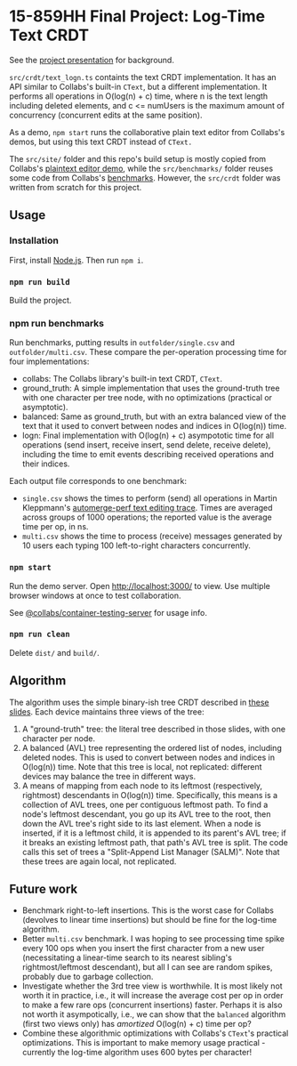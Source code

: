 # 15-859HH Final Project: Log-Time Text CRDT

See the [project presentation](https://docs.google.com/presentation/d/1pGbpRntDWFqZ6AMQRu0RLXYvB3K9nqMFepPPJ6IDcC0/edit?usp=sharing) for background.

`src/crdt/text_logn.ts` containts the text CRDT implementation. It has an API similar to Collabs's built-in `CText`, but a different implementation. It performs all operations in O(log(n) + c) time, where n is the text length including deleted elements, and c <= numUsers is the maximum amount of concurrency (concurrent edits at the same position).

As a demo, `npm start` runs the collaborative plain text editor from Collabs's demos, but using this text CRDT instead of `CText.`

The `src/site/` folder and this repo's build setup is mostly copied from Collabs's [plaintext editor demo](https://github.com/composablesys/collabs/tree/master/demos/apps/plaintext), while the `src/benchmarks/` folder reuses some code from Collabs's [benchmarks](https://github.com/composablesys/collabs/tree/master/benchmarks). However, the `src/crdt` folder was written from scratch for this project.

## Usage

### Installation

First, install [Node.js](https://nodejs.org/). Then run `npm i`.

### `npm run build`

Build the project.

### npm run benchmarks <outfolder>

Run benchmarks, putting results in `outfolder/single.csv` and `outfolder/multi.csv`. These compare the per-operation processing time for four implementations:

- collabs: The Collabs library's built-in text CRDT, `CText`.
- ground_truth: A simple implementation that uses the ground-truth tree with one character per tree node, with no optimizations (practical or asymptotic).
- balanced: Same as ground_truth, but with an extra balanced view of the text that it used to convert between nodes and indices in O(log(n)) time.
- logn: Final implementation with O(log(n) + c) asympototic time for all operations (send insert, receive insert, send delete, receive delete), including the time to emit events describing received operations and their indices.

Each output file corresponds to one benchmark:

- `single.csv` shows the times to perform (send) all operations in Martin Kleppmann's [automerge-perf text editing trace](https://github.com/automerge/automerge-perf). Times are averaged across groups of 1000 operations; the reported value is the average time per op, in ns.
- `multi.csv` shows the time to process (receive) messages generated by 10 users each typing 100 left-to-right characters concurrently.

### `npm start`

Run the demo server. Open [http://localhost:3000/](http://localhost:3000/) to view. Use multiple browser windows at once to test collaboration.

See [@collabs/container-testing-server](https://www.npmjs.com/package/@collabs/container-testing-server) for usage info.

### `npm run clean`

Delete `dist/` and `build/`.

## Algorithm

The algorithm uses the simple binary-ish tree CRDT described in [these slides](https://docs.google.com/presentation/d/1u8bcvfEcJ2wseH3u4P8QAMabq5VZrPR-FX8VaIIkbFQ/edit?usp=sharing). Each device maintains three views of the tree:

1. A "ground-truth" tree: the literal tree described in those slides, with one character per node.
2. A balanced (AVL) tree representing the ordered list of nodes, including deleted nodes. This is used to convert between nodes and indices in O(log(n)) time. Note that this tree is local, not replicated: different devices may balance the tree in different ways.
3. A means of mapping from each node to its leftmost (respectively, rightmost) descendants in O(log(n)) time. Specifically, this means is a collection of AVL trees, one per contiguous leftmost path. To find a node's leftmost descendant, you go up its AVL tree to the root, then down the AVL tree's right side to its last element. When a node is inserted, if it is a leftmost child, it is appended to its parent's AVL tree; if it breaks an existing leftmost path, that path's AVL tree is split. The code calls this set of trees a "Split-Append List Manager (SALM)". Note that these trees are again local, not replicated.

## Future work

- Benchmark right-to-left insertions. This is the worst case for Collabs (devolves to linear time insertions) but should be fine for the log-time algorithm.
- Better `multi.csv` benchmark. I was hoping to see processing time spike every 100 ops when you insert the first character from a new user (necessitating a linear-time search to its nearest sibling's rightmost/leftmost descendant), but all I can see are random spikes, probably due to garbage collection.
- Investigate whether the 3rd tree view is worthwhile. It is most likely not worth it in practice, i.e., it will increase the average cost per op in order to make a few rare ops (concurrent insertions) faster. Perhaps it is also not worth it asympotically, i.e., we can show that the `balanced` algorithm (first two views only) has _amortized_ O(log(n) + c) time per op?
- Combine these algorithmic optimizations with Collabs's `CText`'s practical optimizations. This is important to make memory usage practical - currently the log-time algorithm uses 600 bytes per character!
